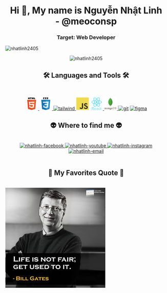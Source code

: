 
<h1 align="center">Hi 👋, My name is Nguyễn Nhật Linh <br/>- @meoconsp</h1>
<h3 align="center">Target: Web Developer</h3>

<p align="left"> <img src="https://komarev.com/ghpvc/?username=nhatlinh2405&label=Profile%20views&color=0e75b6&style=flat" alt="nhatlinh2405" /> </p>

<p align="center"> <img src="https://media.giphy.com/media/l3978y5HqiEtqupiM/giphy.gif?cid=790b76111eb620db24c003df31f680547e16ba04eb113521&rid=giphy.gif&ct=g" alt="nhatlinh2405" /> </p>



<h2 align="center">🛠 Languages and Tools 🛠</h2>
<br>
<p  align="center">
 <a href="https://www.w3.org/html/" target="_blank" rel="noreferrer"> <img src="https://raw.githubusercontent.com/devicons/devicon/master/icons/html5/html5-original-wordmark.svg" alt="html5" width="40" height="40"/> </a> 
<a href="https://www.w3schools.com/css/" target="_blank" rel="noreferrer"> <img src="https://raw.githubusercontent.com/devicons/devicon/master/icons/css3/css3-original-wordmark.svg" alt="css3" width="40" height="40"/> </a> 
<a href="https://tailwindcss.com/" target="_blank" rel="noreferrer"> <img src="https://www.vectorlogo.zone/logos/tailwindcss/tailwindcss-icon.svg" alt="tailwind" width="40" height="40"/> </a>
 <a href="https://developer.mozilla.org/en-US/docs/Web/JavaScript" target="_blank" rel="noreferrer"> <img src="https://raw.githubusercontent.com/devicons/devicon/master/icons/javascript/javascript-original.svg" alt="javascript" width="40" height="40"/></a>
 <a href="https://reactjs.org/" target="_blank" rel="noreferrer"> <img src="https://raw.githubusercontent.com/devicons/devicon/master/icons/react/react-original-wordmark.svg" alt="react" width="40" height="40"/> 
 </a> 
 <a href="https://www.mongodb.com/" target="_blank" rel="noreferrer"> <img src="https://raw.githubusercontent.com/devicons/devicon/master/icons/mongodb/mongodb-original-wordmark.svg" alt="mongodb" width="40" height="40"/> </a> 
  <a href="https://git-scm.com/" target="_blank" rel="noreferrer"> <img src="https://www.vectorlogo.zone/logos/git-scm/git-scm-icon.svg" alt="git" width="40" height="40"/></a> 
<a href="https://www.figma.com/" target="_blank" rel="noreferrer"> <img src="https://www.vectorlogo.zone/logos/figma/figma-icon.svg" alt="figma" width="40" height="40"/> </a>
 </p>

<h2 align="center">👽 Where to find me 👽</h2>
<br>
<!-- https://icons8.com -->
<div align="center">
  <a href="https://www.facebook.com/lays.linh.96" target="blank">
    <img src="https://img.icons8.com/bubbles/100/000000/facebook-new.png" alt="nhatlinh-facebook" />
  </a>
  <a href="https://www.youtube.com/channel/UCTLzNTO_crOhiyFZFdhotDA" target="blank">
    <img src="https://img.icons8.com/bubbles/100/000000/youtube-squared.png" alt="nhatlinh-youtube" />
  </a>
  <a href="https://www.instagram.com/l.i.n.h.11/" target="blank">
    <img src="https://img.icons8.com/bubbles/100/000000/instagram.png" alt="nhatlinh-instagram" />
  </a>
  <a href="mailto:nhatlinh240501@gmail.com" target="top">
    <img src="https://img.icons8.com/bubbles/100/000000/apple-mail.png" alt="nhatlinh-email" />
  </a>
</div>

<br>

<h2 align="center">📑 My Favorites Quote 📑</h2>
<br>
<a href="#" target="_blank">
  <img src="images/favoriteQuote.jpg" alt="Nhật Linh" />
</a>
